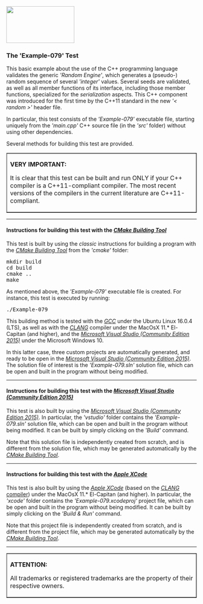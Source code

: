 <IMG src="http://davidcanino.github.io/img/logo-sun.jpg" border="0" width="180" height="97">

<H3>The 'Example-079' Test</H3>

This basic example about the use of the C++ programming language validates the generic <i>'Random Engine'</i>, which generates a (pseudo-) random sequence of several <i>'integer'</i> values. Several seeds are validated, as well as all member functions of its interface, including those member functions, specialized for the <i>serialization</i> aspects. This C++ component was introduced for the first time by the C++11 standard in the new <i>'< random >'</i> header file.<p>In particular, this test consists of the <i>'Example-079'</i> executable file, starting uniquely from the <i>'main.cpp'</i> C++ source file (in the <i>'src'</i> folder) without using other dependencies.<p>Several methods for building this test are provided.<p><table border=1 width=100%><tr><td><p><b>VERY IMPORTANT:</b><p>It is clear that this test can be built and run ONLY if your C++ compiler is a C++11-compliant compiler. The most recent versions of the compilers in the current literature are C++11-compliant.<p></td></tr></table><p><hr><p>

<h4>Instructions for building this test with the <i><A href="http://cmake.org">CMake Building Tool</A></i></h4>

This test is built by using the <i>classic</i> instructions for building a program with the <i><A href="http://cmake.org">CMake Building Tool</A></i> from the <i>'cmake'</i> folder:
<pre>mkdir build
cd build
cmake ..
make
</pre><p>As mentioned above, the <i>'Example-079'</i> executable file is created. For instance, this test is executed by running:<pre>./Example-079</pre><p>This building method is tested with the <A href="http://gcc.gnu.org/"><i>GCC</i></A> under the Ubuntu Linux 16.0.4 (LTS), as well as with the <A href="http://clang.llvm.org/"><i>CLANG</i></A> compiler under the MacOsX 11.* El-Capitan (and higher), and the <A href="http://www.visualstudio.com/"><i>Microsoft Visual Studio (Community Edition 2015)</i></A> under the Microsoft Windows 10.

In this latter case, three custom projects are automatically generated, and ready to be open in the <A href="http://www.visualstudio.com/"><i>Microsoft Visual Studio (Community Edition 2015)</i></A>. The solution file of interest is the <i>'Example-079.sln'</i> solution file, which can be open and built in the program without being modified.<p><hr><p>

<h4>Instructions for building this test with the <i><A href="http://www.visualstudio.com/">Microsoft Visual Studio (Community Edition 2015)</A></i></h4>

This test is also built by using the <A href="http://www.visualstudio.com/"><i>Microsoft Visual Studio (Community Edition 2015)</i></A>. In particular, the <i>'vstudio'</i> folder contains the <i>'Example-079.sln'</i> solution file, which can be open and built in the program without being modified. It can be built by simply clicking on the <i>'Build'</i> command.

Note that this solution file is independently created from scratch, and is different from the solution file, which may be generated automatically by the <i><A href="http://cmake.org">CMake Building Tool</A></i>.<p><hr><p>

<h4>Instructions for building this test with the <i><A href="http://developer.apple.com/xcode/">Apple XCode</A></i></h4>

This test is also built by using the <A href="http://developer.apple.com/xcode/"><i>Apple XCode</i></A> (based on the <A href="http://clang.llvm.org/"><i>CLANG</i> compiler</A>) under the MacOsX 11.* El-Capitan (and higher). In particular, the <i>'xcode'</i> folder contains the <i>'Example-079.xcodeproj'</i> project file, which can be open and built in the program without being modified. It can be built by simply clicking on the <i>'Build & Run'</i> command.

Note that this project file is independently created from scratch, and is different from the project file, which may be generated automatically by the <i><A href="http://cmake.org">CMake Building Tool</A></i>.<p><hr><p><table border=1><tr><td><p><b>ATTENTION:</b><p>All trademarks or registered trademarks are the property of their respective owners.</td></tr></table>
